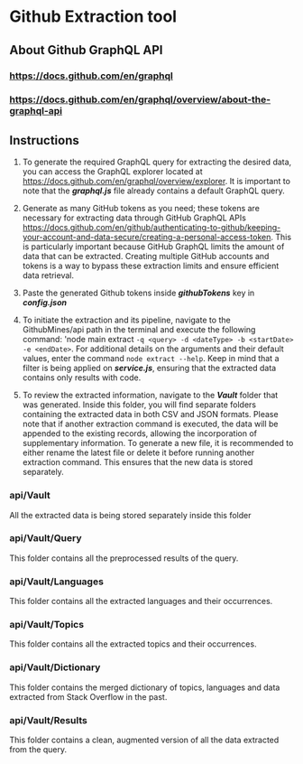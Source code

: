 # Github Extraction tool 

## About Github GraphQL API

### https://docs.github.com/en/graphql

### https://docs.github.com/en/graphql/overview/about-the-graphql-api


## Instructions
1. To generate the required GraphQL query for extracting the desired data, you can access the GraphQL explorer located at https://docs.github.com/en/graphql/overview/explorer. It is important to note that the ***graphql.js*** file already contains a default GraphQL query.

2. Generate as many GitHub tokens as you need; these tokens are necessary for extracting data through GitHub GraphQL APIs https://docs.github.com/en/github/authenticating-to-github/keeping-your-account-and-data-secure/creating-a-personal-access-token. This is particularly important because GitHub GraphQL limits the amount of data that can be extracted. Creating multiple GitHub accounts and tokens is a way to bypass these extraction limits and ensure efficient data retrieval.

3. Paste the generated Github tokens inside ***githubTokens*** key in ***config.json***

4. To initiate the extraction and its pipeline, navigate to the GithubMines/api path in the terminal and execute the following command: 'node main extract `-q <query> -d <dateType> -b <startDate> -e <endDate>`. For additional details on the arguments and their default values, enter the command `node extract --help`. Keep in mind that a filter is being applied on ***service.js***, ensuring that the extracted data contains only results with code.

5. To review the extracted information, navigate to the ***Vault*** folder that was generated. Inside this folder, you will find separate folders containing the extracted data in both CSV and JSON formats. Please note that if another extraction command is executed, the data will be appended to the existing records, allowing the incorporation of supplementary information. To generate a new file, it is recommended to either rename the latest file or delete it before running another extraction command. This ensures that the new data is stored separately.

### api/Vault

All the extracted data is being stored separately inside this folder

### api/Vault/Query

This folder contains all the preprocessed results of the query.

### api/Vault/Languages

This folder contains all the extracted languages and their occurrences.

### api/Vault/Topics

This folder contains all the extracted topics and their occurrences.

### api/Vault/Dictionary

This folder contains the merged dictionary of topics, languages and data extracted from Stack Overflow in the past.

### api/Vault/Results

This folder contains a clean, augmented version of all the data extracted from the query.
